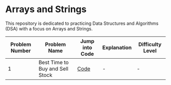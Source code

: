 # Arrays and Strings

This repository is dedicated to practicing Data Structures and Algorithms (DSA) with a focus on Arrays and Strings.

| Problem Number | Problem Name                                                                                             | Jump into Code                                                                                                                                      | Explanation | Difficulty Level |
|----------------|----------------------------------------------------------------------------------------------------------|-----------------------------------------------------------------------------------------------------------------------------------------------------|-------------|------------------|
| 1             | Best Time to Buy and Sell Stock                                                                   | [Code](./Best%20Time%20to%20Buy%20and%20Sell%20Stock%20II/solution.py) | -           | -                |
